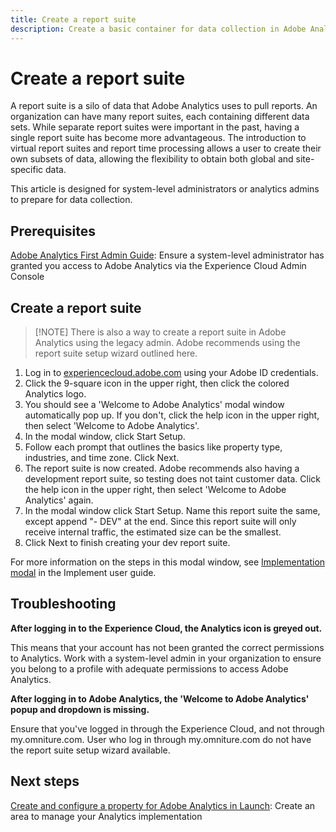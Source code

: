 ```yaml
---
title: Create a report suite
description: Create a basic container for data collection in Adobe Analytics.
---
```


# Create a report suite

A report suite is a silo of data that Adobe Analytics uses to pull reports. An organization can have many report suites, each containing different data sets. While separate report suites were important in the past, having a single report suite has become more advantageous. The introduction to virtual report suites and report time processing allows a user to create their own subsets of data, allowing the flexibility to obtain both global and site-specific data.

This article is designed for system-level administrators or analytics admins to prepare for data collection.

## Prerequisites

[Adobe Analytics First Admin Guide](first-admin-guide.md): Ensure a system-level administrator has granted you access to Adobe Analytics via the Experience Cloud Admin Console

## Create a report suite

>[!NOTE] There is also a way to create a report suite in Adobe Analytics using the legacy admin. Adobe recommends using the report suite setup wizard outlined here.

1. Log in to [experiencecloud.adobe.com](https://experiencecloud.adobe.com) using your Adobe ID credentials.
1. Click the 9-square icon in the upper right, then click the colored Analytics logo.
1. You should see a 'Welcome to Adobe Analytics' modal window automatically pop up. If you don't, click the help icon in the upper right, then select 'Welcome to Adobe Analytics'.
1. In the modal window, click Start Setup.
1. Follow each prompt that outlines the basics like property type, industries, and time zone. Click Next.
1. The report suite is now created. Adobe recommends also having a development report suite, so testing does not taint customer data. Click the help icon in the upper right, then select 'Welcome to Adobe Analytics' again.
1. In the modal window click Start Setup.
Name this report suite the same, except append "- DEV" at the end. Since this report suite will only receive internal traffic, the estimated size can be the smallest.
1. Click Next to finish creating your dev report suite.

For more information on the steps in this modal window, see [Implementation modal](/help/implement/prepare/implementation-modal.md) in the Implement user guide.

## Troubleshooting

**After logging in to the Experience Cloud, the Analytics icon is greyed out.**

This means that your account has not been granted the correct permissions to Analytics. Work with a system-level admin in your organization to ensure you belong to a profile with adequate permissions to access Adobe Analytics.

**After logging in to Adobe Analytics, the 'Welcome to Adobe Analytics' popup and dropdown is missing.**

Ensure that you've logged in through the Experience Cloud, and not through my.omniture.com. User who log in through my.omniture.com do not have the report suite setup wizard available.

## Next steps

[Create and configure a property for Adobe Analytics in Launch](/help/implement/launch/create-analytics-property.md): Create an area to manage your Analytics implementation
